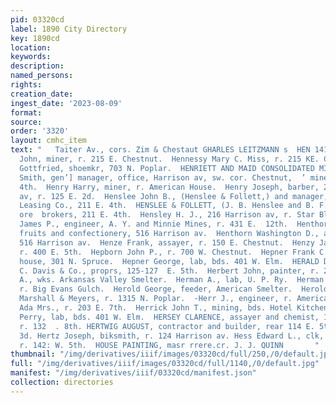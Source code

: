 ```yaml
---
pid: 03320cd
label: 1890 City Directory
key: 1890cd
location: 
keywords: 
description: 
named_persons: 
rights: 
creation_date: 
ingest_date: '2023-08-09'
format: 
source: 
order: '3320'
layout: cmhc_item
text: "   Taiter Av., cors. Zim & Chestaut GHARLES LEITZMANN s  HEN 141 HE     Hennessy
  John, miner, r. 215 E. Chestnut.  Hennessy Mary C. Miss, r. 215 KE. Chestnut.  Henning
  Gottfried, shoemkr, 703 N. Poplar.  HENRIETT AND MAID CONSOLIDATED MINING CO., Eben
  Smith, gen’] manager, office, Harrison av, sw. cor. Chestnut,  ’ mines, head E.
  4th.  Henry Harry, miner, r. American House.  Henry Joseph, barber, 209 Harrison
  av, r. 125 E. 2d.  Henslee John B., (Henslee & Follett,) and manager, Mike and  Starr
  Leasing Co., 211 E. 4th.  HENSLEE & FOLLETT, (J. B. Henslee and B. F. Follett,)
  ore  brokers, 211 E. 4th.  Hensley H. J., 216 Harrison av, r. Star Blk. .  Hensley
  James P., engineer, A. Y. and Minnie Mines, r. 431 E.  12th.  Henthorn Frank M.,
  fruits and confectionery, 516 Harrison av.  Henthorn Washington D., albumsand pictures,
  516 Harrison av.  Henze Frank, assayer, r. 150 E. Chestnut.  Henzy James, miner,
  r. 400 E. 5th.  Hepborn John P., r. 700 W. Chestnut.  Hepner Frank C., boarding
  house, 301 N. Spruce.  Hepner George, lab, bds. 401 W. Elm.  HERALD DEMOCRAT, C.
  C. Davis & Co., proprs, 125-127  E. 5th.  Herbert John, painter, r. 206 W. 3d.  Herbst
  A., wks. Arkansas Valley Smelter.  Herman A., lab, U. P. Ry.  Herman William, engineer,
  r. Big Evans Gulch.  Herold George, feeder, American Smelter.  Herold Jacob, bkkpr,
  Marshall & Meyers, r. 1315 N. Poplar.  -Herr J., engineer, r. American House.  Herrick
  Ada Mrs., r. 203 E. 7th.  Herrick John T., mining, bds. Hotel Kitchen.  Herring
  Perry, lab, bds. 401 W. Elm.  HERSEY CLARENCE, assayer and chemist, 110 E. 5th,
  r. 132  . 8th. HERTWIG AUGUST, contractor and builder, rear 114 E. 5th, r. 208 W.
  3d. Hertz Joseph, biksmith, r. 124 Harrison av. Hess Edward L., clk, Fred. E. Hess,
  r. 142: W. 5th.  HOUSE PAINTING, masr rrere.cr. J. J. QUINN       "
thumbnail: "/img/derivatives/iiif/images/03320cd/full/250,/0/default.jpg"
full: "/img/derivatives/iiif/images/03320cd/full/1140,/0/default.jpg"
manifest: "/img/derivatives/iiif/03320cd/manifest.json"
collection: directories
---
```

